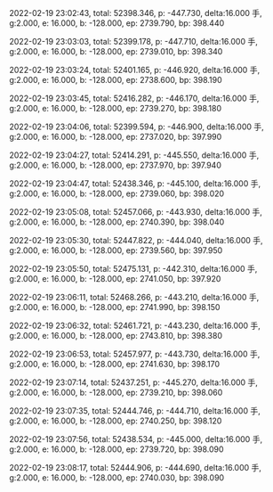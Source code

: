 2022-02-19 23:02:43, total: 52398.346, p: -447.730, delta:16.000 手, g:2.000, e: 16.000, b: -128.000, ep: 2739.790, bp: 398.440

2022-02-19 23:03:03, total: 52399.178, p: -447.710, delta:16.000 手, g:2.000, e: 16.000, b: -128.000, ep: 2739.010, bp: 398.340

2022-02-19 23:03:24, total: 52401.165, p: -446.920, delta:16.000 手, g:2.000, e: 16.000, b: -128.000, ep: 2738.600, bp: 398.190

2022-02-19 23:03:45, total: 52416.282, p: -446.170, delta:16.000 手, g:2.000, e: 16.000, b: -128.000, ep: 2739.270, bp: 398.180

2022-02-19 23:04:06, total: 52399.594, p: -446.900, delta:16.000 手, g:2.000, e: 16.000, b: -128.000, ep: 2737.020, bp: 397.990

2022-02-19 23:04:27, total: 52414.291, p: -445.550, delta:16.000 手, g:2.000, e: 16.000, b: -128.000, ep: 2737.970, bp: 397.940

2022-02-19 23:04:47, total: 52438.346, p: -445.100, delta:16.000 手, g:2.000, e: 16.000, b: -128.000, ep: 2739.060, bp: 398.020

2022-02-19 23:05:08, total: 52457.066, p: -443.930, delta:16.000 手, g:2.000, e: 16.000, b: -128.000, ep: 2740.390, bp: 398.040

2022-02-19 23:05:30, total: 52447.822, p: -444.040, delta:16.000 手, g:2.000, e: 16.000, b: -128.000, ep: 2739.560, bp: 397.950

2022-02-19 23:05:50, total: 52475.131, p: -442.310, delta:16.000 手, g:2.000, e: 16.000, b: -128.000, ep: 2741.050, bp: 397.920

2022-02-19 23:06:11, total: 52468.266, p: -443.210, delta:16.000 手, g:2.000, e: 16.000, b: -128.000, ep: 2741.990, bp: 398.150

2022-02-19 23:06:32, total: 52461.721, p: -443.230, delta:16.000 手, g:2.000, e: 16.000, b: -128.000, ep: 2743.810, bp: 398.380

2022-02-19 23:06:53, total: 52457.977, p: -443.730, delta:16.000 手, g:2.000, e: 16.000, b: -128.000, ep: 2741.630, bp: 398.170

2022-02-19 23:07:14, total: 52437.251, p: -445.270, delta:16.000 手, g:2.000, e: 16.000, b: -128.000, ep: 2739.210, bp: 398.060

2022-02-19 23:07:35, total: 52444.746, p: -444.710, delta:16.000 手, g:2.000, e: 16.000, b: -128.000, ep: 2740.250, bp: 398.120

2022-02-19 23:07:56, total: 52438.534, p: -445.000, delta:16.000 手, g:2.000, e: 16.000, b: -128.000, ep: 2739.720, bp: 398.090

2022-02-19 23:08:17, total: 52444.906, p: -444.690, delta:16.000 手, g:2.000, e: 16.000, b: -128.000, ep: 2740.030, bp: 398.090
